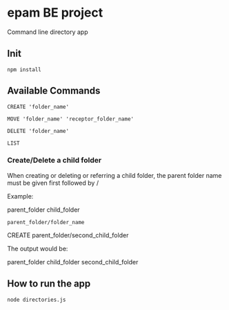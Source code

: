 # epam BE project

Command line directory app

## Init

```
npm install
```

## Available Commands

```
CREATE 'folder_name'
```
```
MOVE 'folder_name' 'receptor_folder_name'
```
```
DELETE 'folder_name'
```
```
LIST
```

### Create/Delete a child folder

When creating or deleting or referring a child folder, the parent folder name must be given first followed by /

Example: 

  parent_folder
    child_folder

```
parent_folder/folder_name
```

CREATE parent_folder/second_child_folder 

The output would be:

  parent_folder
    child_folder
    second_child_folder

## How to run the app
```
node directories.js
```